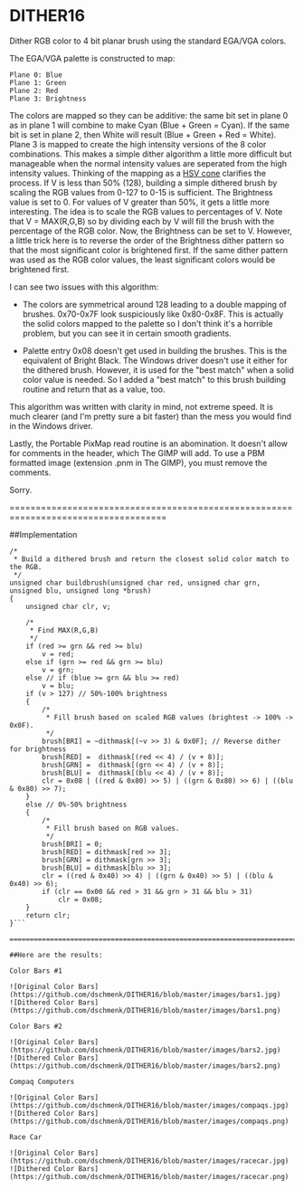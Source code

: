 # DITHER16
Dither RGB color to 4 bit planar brush using the standard EGA/VGA colors.

The EGA/VGA palette is constructed to map:

    Plane 0: Blue
    Plane 1: Green
    Plane 2: Red
    Plane 3: Brightness

The colors are mapped so they can be additive: the same bit set in plane 0 as in plane 1 will combine to make Cyan (Blue + Green = Cyan). If the same bit is set in plane 2, then White will result (Blue + Green + Red = White). Plane 3 is mapped to create the high intensity versions of the 8 color combinations.  This makes a simple dither algorithm a little more difficult but manageable when the normal intensity values are seperated from the high intensity values. Thinking of the mapping as a [HSV cone](https://en.wikipedia.org/wiki/HSL_and_HSV) clarifies the process. If V is less than 50% (128), building a simple dithered brush by scaling the RGB values from 0-127 to 0-15 is sufficient. The Brightness value is set to 0. For values of V greater than 50%, it gets a little more interesting. The idea is to scale the RGB values to percentages of V. Note that V = MAX(R,G,B) so by dividing each by V will fill the brush with the percentage of the RGB color. Now, the Brightness can be set to V. However, a little trick here is to reverse the order of the Brightness dither pattern so that the most significant color is brightened first. If the same dither pattern was used as the RGB color values, the least significant colors would be brightened first.

I can see two issues with this algorithm:

+ The colors are symmetrical around 128 leading to a double mapping of brushes. 0x70-0x7F look suspiciously like 0x80-0x8F. This is actually the solid colors mapped to the palette so I don't think it's a horrible problem, but you can see it in certain smooth gradients.

+ Palette entry 0x08 doesn't get used in building the brushes. This is the equivalent of Bright Black. The Windows driver doesn't use it either for the dithered brush. However, it is used for the "best match" when a solid color value is needed. So I added a "best match" to this brush building routine and return that as a value, too.

This algorithm was written with clarity in mind, not extreme speed. It is much clearer (and I'm pretty sure a bit faster) than the mess you would find in the Windows driver.
 
Lastly, the Portable PixMap read routine is an abomination. It doesn't allow for comments in the header, which The GIMP will add. To use a PBM formatted image (extension .pnm in The GIMP), you must remove the comments.

Sorry.

====================================================================================

##Implementation

```
/*
 * Build a dithered brush and return the closest solid color match to the RGB.
 */
unsigned char buildbrush(unsigned char red, unsigned char grn, unsigned blu, unsigned long *brush)
{
    unsigned char clr, v;

    /*
     * Find MAX(R,G,B)
     */
    if (red >= grn && red >= blu)
        v = red;
    else if (grn >= red && grn >= blu)
        v = grn;
    else // if (blue >= grn && blu >= red)
        v = blu;
    if (v > 127) // 50%-100% brightness
    {
        /*
         * Fill brush based on scaled RGB values (brightest -> 100% -> 0x0F).
         */
        brush[BRI] = ~dithmask[(~v >> 3) & 0x0F]; // Reverse dither for brightness
        brush[RED] =  dithmask[(red << 4) / (v + 8)];
        brush[GRN] =  dithmask[(grn << 4) / (v + 8)];
        brush[BLU] =  dithmask[(blu << 4) / (v + 8)];
        clr = 0x08 | ((red & 0x80) >> 5) | ((grn & 0x80) >> 6) | ((blu & 0x80) >> 7);
    }
    else // 0%-50% brightness
    {
        /*
         * Fill brush based on RGB values.
         */
        brush[BRI] = 0;
        brush[RED] = dithmask[red >> 3];
        brush[GRN] = dithmask[grn >> 3];
        brush[BLU] = dithmask[blu >> 3];
        clr = ((red & 0x40) >> 4) | ((grn & 0x40) >> 5) | ((blu & 0x40) >> 6);
        if (clr == 0x00 && red > 31 && grn > 31 && blu > 31)
            clr = 0x08;
    }
    return clr;
}```

====================================================================================

##Here are the results:

Color Bars #1

![Original Color Bars](https://github.com/dschmenk/DITHER16/blob/master/images/bars1.jpg)
![Dithered Color Bars](https://github.com/dschmenk/DITHER16/blob/master/images/bars1.png)

Color Bars #2

![Original Color Bars](https://github.com/dschmenk/DITHER16/blob/master/images/bars2.jpg)
![Dithered Color Bars](https://github.com/dschmenk/DITHER16/blob/master/images/bars2.png)

Compaq Computers

![Original Color Bars](https://github.com/dschmenk/DITHER16/blob/master/images/compaqs.jpg)
![Dithered Color Bars](https://github.com/dschmenk/DITHER16/blob/master/images/compaqs.png)

Race Car

![Original Color Bars](https://github.com/dschmenk/DITHER16/blob/master/images/racecar.jpg)
![Dithered Color Bars](https://github.com/dschmenk/DITHER16/blob/master/images/racecar.png)
